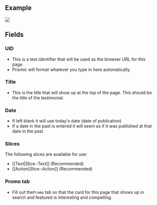 ## Example
![](https://drive.google.com/uc?id=1rTfJs9lxscGsEzpCzMj8YvRE8tHHJgrD)

## Fields

### UID
- This is a text identifier that will be used as the browser URL for this page. 
- Prismic will format whatever you type in here automatically. 

### Title
- This is the title that will show up at the top of the page. This should be the title of the testimonial.

### Date
- If left blank it will use today's date (date of publication)
- If a date in the past is entered it will seem as if it was published at that date in the past

### Slices
The following slices are available for use:
- [[Text|Slice:-Text]] (Recommended)
- [[Action|Slice:-Action]] (Recommended)

### Promo tab
- Fill out the`Promo` tab so that the card for this page that shows up in search and featured is interesting and compelling.